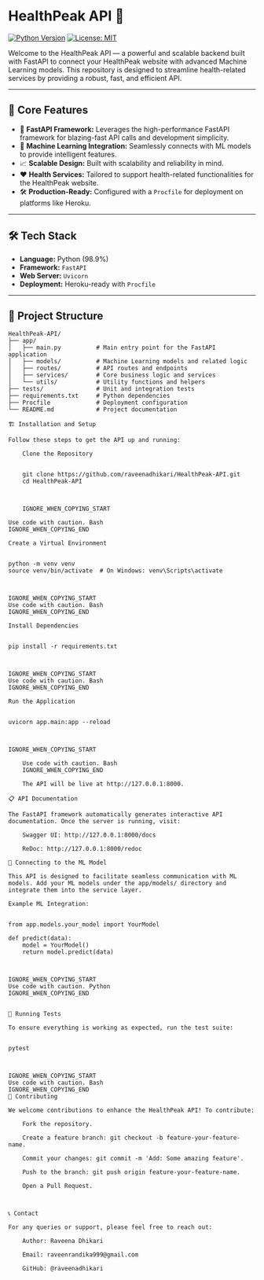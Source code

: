 # HealthPeak API 🚀

[![Python Version](https://img.shields.io/badge/python-3.7%2B-blue.svg)](https://www.python.org/)
[![License: MIT](https://img.shields.io/badge/License-MIT-yellow.svg)](https://opensource.org/licenses/MIT)

Welcome to the HealthPeak API — a powerful and scalable backend built with FastAPI to connect your HealthPeak website with advanced Machine Learning models. This repository is designed to streamline health-related services by providing a robust, fast, and efficient API.

---

## 🌟 Core Features

*   🚀 **FastAPI Framework:** Leverages the high-performance FastAPI framework for blazing-fast API calls and development simplicity.
*   🧠 **Machine Learning Integration:** Seamlessly connects with ML models to provide intelligent features.
*   📈 **Scalable Design:** Built with scalability and reliability in mind.
*   ❤️ **Health Services:** Tailored to support health-related functionalities for the HealthPeak website.
*   🛠️ **Production-Ready:** Configured with a `Procfile` for deployment on platforms like Heroku.

---

## 🛠️ Tech Stack

*   **Language:** Python (98.9%)
*   **Framework:** `FastAPI`
*   **Web Server:** `Uvicorn`
*   **Deployment:** Heroku-ready with `Procfile`

---

## 📂 Project Structure

```plaintext
HealthPeak-API/
├── app/
│   ├── main.py          # Main entry point for the FastAPI application
│   ├── models/          # Machine Learning models and related logic
│   ├── routes/          # API routes and endpoints
│   ├── services/        # Core business logic and services
│   └── utils/           # Utility functions and helpers
├── tests/               # Unit and integration tests
├── requirements.txt     # Python dependencies
├── Procfile             # Deployment configuration
└── README.md            # Project documentation

🏗️ Installation and Setup

Follow these steps to get the API up and running:

    Clone the Repository

          
    git clone https://github.com/raveenadhikari/HealthPeak-API.git
    cd HealthPeak-API

        

    IGNORE_WHEN_COPYING_START

Use code with caution. Bash
IGNORE_WHEN_COPYING_END

Create a Virtual Environment

      
python -m venv venv
source venv/bin/activate  # On Windows: venv\Scripts\activate

    

IGNORE_WHEN_COPYING_START
Use code with caution. Bash
IGNORE_WHEN_COPYING_END

Install Dependencies

      
pip install -r requirements.txt

    

IGNORE_WHEN_COPYING_START
Use code with caution. Bash
IGNORE_WHEN_COPYING_END

Run the Application

      
uvicorn app.main:app --reload

    

IGNORE_WHEN_COPYING_START

    Use code with caution. Bash
    IGNORE_WHEN_COPYING_END

    The API will be live at http://127.0.0.1:8000.

📋 API Documentation

The FastAPI framework automatically generates interactive API documentation. Once the server is running, visit:

    Swagger UI: http://127.0.0.1:8000/docs

    ReDoc: http://127.0.0.1:8000/redoc

🧠 Connecting to the ML Model

This API is designed to facilitate seamless communication with ML models. Add your ML models under the app/models/ directory and integrate them into the service layer.

Example ML Integration:

      
from app.models.your_model import YourModel

def predict(data):
    model = YourModel()
    return model.predict(data)

    

IGNORE_WHEN_COPYING_START
Use code with caution. Python
IGNORE_WHEN_COPYING_END


🧪 Running Tests

To ensure everything is working as expected, run the test suite:

      
pytest

    

IGNORE_WHEN_COPYING_START
Use code with caution. Bash
IGNORE_WHEN_COPYING_END
🤝 Contributing

We welcome contributions to enhance the HealthPeak API! To contribute:

    Fork the repository.

    Create a feature branch: git checkout -b feature-your-feature-name.

    Commit your changes: git commit -m 'Add: Some amazing feature'.

    Push to the branch: git push origin feature-your-feature-name.

    Open a Pull Request.



📞 Contact

For any queries or support, please feel free to reach out:

    Author: Raveena Dhikari

    Email: raveenrandika999@gmail.com

    GitHub: @raveenadhikari
